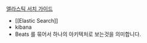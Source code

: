
[엘라스틱 서치 가이드](https://esbook.kimjmin.net/01-overview/1.1-elastic-stack/1.1.1-elasticsearch) 

- [[Elastic Search]]
- kibana
- Beats
를 묶어서 하나의 아키텍처로 보는것을 의미합니다.




